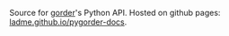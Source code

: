 Source for [gorder](https://github.com/Ladme/gorder)'s Python API. Hosted on github pages: [ladme.github.io/pygorder-docs](https://ladme.github.io/pygorder-docs).
